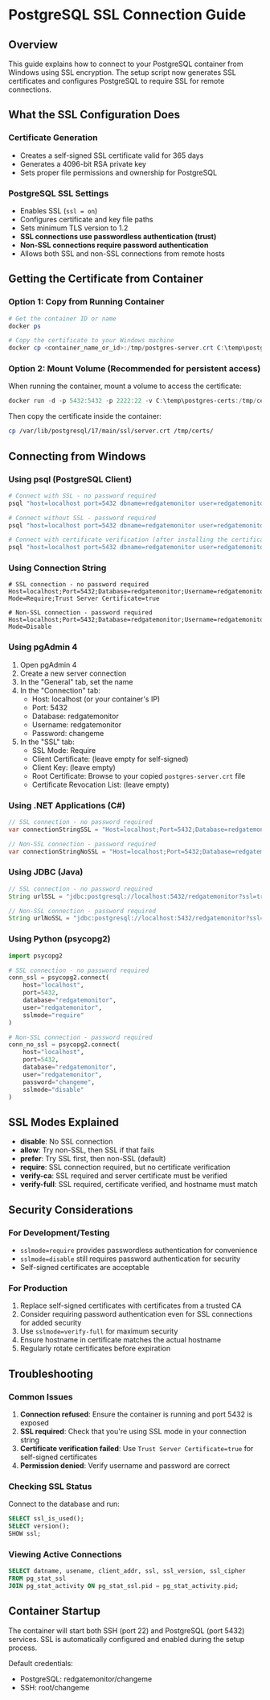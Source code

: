 # PostgreSQL SSL Connection Guide

## Overview
This guide explains how to connect to your PostgreSQL container from Windows using SSL encryption. The setup script now generates SSL certificates and configures PostgreSQL to require SSL for remote connections.

## What the SSL Configuration Does

### Certificate Generation
- Creates a self-signed SSL certificate valid for 365 days
- Generates a 4096-bit RSA private key
- Sets proper file permissions and ownership for PostgreSQL

### PostgreSQL SSL Settings
- Enables SSL (`ssl = on`)
- Configures certificate and key file paths
- Sets minimum TLS version to 1.2
- **SSL connections use passwordless authentication (trust)**
- **Non-SSL connections require password authentication**
- Allows both SSL and non-SSL connections from remote hosts

## Getting the Certificate from Container

### Option 1: Copy from Running Container
```powershell
# Get the container ID or name
docker ps

# Copy the certificate to your Windows machine
docker cp <container_name_or_id>:/tmp/postgres-server.crt C:\temp\postgres-server.crt
```

### Option 2: Mount Volume (Recommended for persistent access)
When running the container, mount a volume to access the certificate:
```powershell
docker run -d -p 5432:5432 -p 2222:22 -v C:\temp\postgres-certs:/tmp/certs your-postgres-image
```

Then copy the certificate inside the container:
```bash
cp /var/lib/postgresql/17/main/ssl/server.crt /tmp/certs/
```

## Connecting from Windows

### Using psql (PostgreSQL Client)
```powershell
# Connect with SSL - no password required
psql "host=localhost port=5432 dbname=redgatemonitor user=redgatemonitor sslmode=require"

# Connect without SSL - password required
psql "host=localhost port=5432 dbname=redgatemonitor user=redgatemonitor sslmode=disable"

# Connect with certificate verification (after installing the certificate)
psql "host=localhost port=5432 dbname=redgatemonitor user=redgatemonitor sslmode=verify-ca sslcert=C:\temp\postgres-server.crt"
```

### Using Connection String
```
# SSL connection - no password required
Host=localhost;Port=5432;Database=redgatemonitor;Username=redgatemonitor;SSL Mode=Require;Trust Server Certificate=true

# Non-SSL connection - password required
Host=localhost;Port=5432;Database=redgatemonitor;Username=redgatemonitor;Password=changeme;SSL Mode=Disable
```

### Using pgAdmin 4
1. Open pgAdmin 4
2. Create a new server connection
3. In the "General" tab, set the name
4. In the "Connection" tab:
   - Host: localhost (or your container's IP)
   - Port: 5432
   - Database: redgatemonitor
   - Username: redgatemonitor
   - Password: changeme
5. In the "SSL" tab:
   - SSL Mode: Require
   - Client Certificate: (leave empty for self-signed)
   - Client Key: (leave empty)
   - Root Certificate: Browse to your copied `postgres-server.crt` file
   - Certificate Revocation List: (leave empty)

### Using .NET Applications (C#)
```csharp
// SSL connection - no password required
var connectionStringSSL = "Host=localhost;Port=5432;Database=redgatemonitor;Username=redgatemonitor;SSL Mode=Require;Trust Server Certificate=true";

// Non-SSL connection - password required
var connectionStringNoSSL = "Host=localhost;Port=5432;Database=redgatemonitor;Username=redgatemonitor;Password=changeme;SSL Mode=Disable";
```

### Using JDBC (Java)
```java
// SSL connection - no password required
String urlSSL = "jdbc:postgresql://localhost:5432/redgatemonitor?ssl=true&sslfactory=org.postgresql.ssl.NonValidatingFactory&user=redgatemonitor";

// Non-SSL connection - password required
String urlNoSSL = "jdbc:postgresql://localhost:5432/redgatemonitor?ssl=false&user=redgatemonitor&password=changeme";
```

### Using Python (psycopg2)
```python
import psycopg2

# SSL connection - no password required
conn_ssl = psycopg2.connect(
    host="localhost",
    port=5432,
    database="redgatemonitor",
    user="redgatemonitor",
    sslmode="require"
)

# Non-SSL connection - password required
conn_no_ssl = psycopg2.connect(
    host="localhost",
    port=5432,
    database="redgatemonitor",
    user="redgatemonitor",
    password="changeme",
    sslmode="disable"
)
```

## SSL Modes Explained

- **disable**: No SSL connection
- **allow**: Try non-SSL, then SSL if that fails
- **prefer**: Try SSL first, then non-SSL (default)
- **require**: SSL connection required, but no certificate verification
- **verify-ca**: SSL required and server certificate must be verified
- **verify-full**: SSL required, certificate verified, and hostname must match

## Security Considerations

### For Development/Testing
- `sslmode=require` provides passwordless authentication for convenience
- `sslmode=disable` still requires password authentication for security
- Self-signed certificates are acceptable

### For Production
1. Replace self-signed certificates with certificates from a trusted CA
2. Consider requiring password authentication even for SSL connections for added security
3. Use `sslmode=verify-full` for maximum security
4. Ensure hostname in certificate matches the actual hostname
5. Regularly rotate certificates before expiration

## Troubleshooting

### Common Issues
1. **Connection refused**: Ensure the container is running and port 5432 is exposed
2. **SSL required**: Check that you're using SSL mode in your connection string
3. **Certificate verification failed**: Use `Trust Server Certificate=true` for self-signed certificates
4. **Permission denied**: Verify username and password are correct

### Checking SSL Status
Connect to the database and run:
```sql
SELECT ssl_is_used();
SELECT version();
SHOW ssl;
```

### Viewing Active Connections
```sql
SELECT datname, usename, client_addr, ssl, ssl_version, ssl_cipher 
FROM pg_stat_ssl 
JOIN pg_stat_activity ON pg_stat_ssl.pid = pg_stat_activity.pid;
```

## Container Startup
The container will start both SSH (port 22) and PostgreSQL (port 5432) services. SSL is automatically configured and enabled during the setup process.

Default credentials:
- PostgreSQL: redgatemonitor/changeme
- SSH: root/changeme
